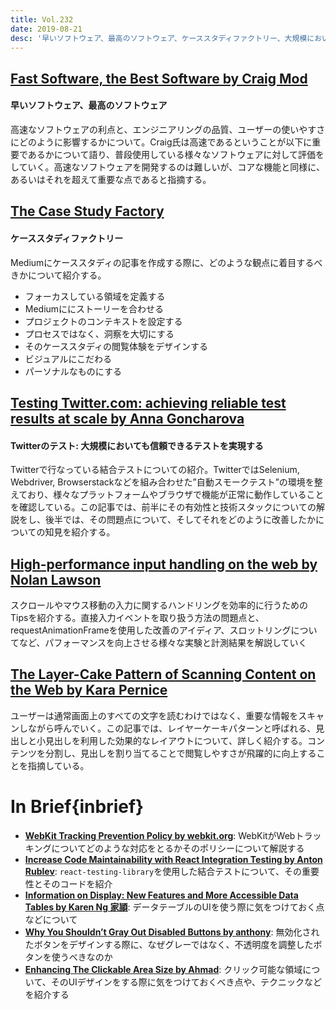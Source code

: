 ```yaml
---
title: Vol.232
date: 2019-08-21
desc: '早いソフトウェア、最高のソフトウェア、ケーススタディファクトリー、大規模においても信頼できるテストを実現する、ほか計10リンク'
---
```


## [Fast Software, the Best Software by Craig Mod](https://craigmod.com/essays/fast_software/)

#### 早いソフトウェア、最高のソフトウェア
高速なソフトウェアの利点と、エンジニアリングの品質、ユーザーの使いやすさにどのように影響するかについて。Craig氏は高速であるということが以下に重要であるかについて語り、普段使用している様々なソフトウェアに対して評価をしていく。高速なソフトウェアを開発するのは難しいが、コアな機能と同様に、あるいはそれを超えて重要な点であると指摘する。

## [The Case Study Factory](https://essays.uxdesign.cc/case-study-factory/)

#### ケーススタディファクトリー
Mediumにケーススタディの記事を作成する際に、どのような観点に着目するべきかについて紹介する。

- フォーカスしている領域を定義する
- Mediumににストーリーを合わせる
- プロジェクトのコンテキストを設定する
- プロセスではなく、洞察を大切にする
- そのケーススタディの閲覧体験をデザインする
- ビジュアルにこだわる
- パーソナルなものにする

## [Testing Twitter.com: achieving reliable test results at scale by Anna Goncharova](https://blog.twitter.com/engineering/en_us/topics/infrastructure/2019/integrationtestsatscale.html)

#### Twitterのテスト: 大規模においても信頼できるテストを実現する
Twitterで行なっている結合テストについての紹介。TwitterではSelenium, Webdriver, Browserstackなどを組み合わせた”自動スモークテスト”の環境を整えており、様々なプラットフォームやブラウザで機能が正常に動作していることを確認している。この記事では、前半にその有効性と技術スタックについての解説をし、後半では、その問題点について、そしてそれをどのように改善したかについての知見を紹介する。

## [High-performance input handling on the web by Nolan Lawson](https://nolanlawson.com/2019/08/11/high-performance-input-handling-on-the-web/)

スクロールやマウス移動の入力に関するハンドリングを効率的に行うためのTipsを紹介する。直接入力イベントを取り扱う方法の問題点と、requestAnimationFrameを使用した改善のアイディア、スロットリングについてなど、パフォーマンスを向上させる様々な実験と計測結果を解説していく

## [The Layer-Cake Pattern of Scanning Content on the Web by Kara Pernice](https://www.nngroup.com/articles/layer-cake-pattern-scanning/)

ユーザーは通常画面上のすべての文字を読むわけではなく、重要な情報をスキャンしながら呼んでいく。この記事では、レイヤーケーキパターンと呼ばれる、見出しと小見出しを利用した効果的なレイアウトについて、詳しく紹介する。コンテンツを分割し、見出しを割り当てることで閲覧しやすさが飛躍的に向上することを指摘している。

# In Brief{inbrief}
- [**WebKit Tracking Prevention Policy by webkit.org**](https://webkit.org/tracking-prevention-policy/): WebKitがWebトラッキングについてどのような対応をとるかそのポリシーについて解説する
- [**Increase Code Maintainability with React Integration Testing by Anton Rublev**](https://www.toptal.com/react/react-testing-library-tutorial): `react-testing-library`を使用した結合テストについて、その重要性とそのコードを紹介
- [**Information on Display: New Features and More Accessible Data Tables by Karen Ng 家頴**](https://medium.com/google-design/information-on-display-new-features-and-more-accessible-data-tables-8d4025ddcb57): データテーブルのUIを使う際に気をつけておく点などについて
- [**Why You Shouldn’t Gray Out Disabled Buttons by anthony**](https://uxmovement.com/buttons/why-you-shouldnt-gray-out-disabled-buttons/): 無効化されたボタンをデザインする際に、なぜグレーではなく、不透明度を調整したボタンを使うべきなのか
- [**Enhancing The Clickable Area Size by Ahmad**](https://ishadeed.com/article/clickable-area/): クリック可能な領域について、そのUIデザインをする際に気をつけておくべき点や、テクニックなどを紹介する

